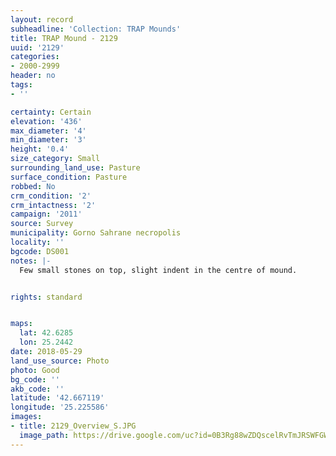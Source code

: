 ```yaml
---
layout: record
subheadline: 'Collection: TRAP Mounds'
title: TRAP Mound - 2129
uuid: '2129'
categories:
- 2000-2999
header: no
tags:
- ''

certainty: Certain
elevation: '436'
max_diameter: '4'
min_diameter: '3'
height: '0.4'
size_category: Small
surrounding_land_use: Pasture
surface_condition: Pasture
robbed: No
crm_condition: '2'
crm_intactness: '2'
campaign: '2011'
source: Survey
municipality: Gorno Sahrane necropolis
locality: ''
bgcode: DS001
notes: |-
  Few small stones on top, slight indent in the centre of mound.


rights: standard


maps:
  lat: 42.6285
  lon: 25.2442
date: 2018-05-29
land_use_source: Photo
photo: Good
bg_code: ''
akb_code: ''
latitude: '42.667119'
longitude: '25.225586'
images:
- title: 2129_Overview_S.JPG
  image_path: https://drive.google.com/uc?id=0B3Rg88wZDQscelRvTmJRSWFGWVE
---
```

